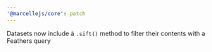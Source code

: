 ```yaml
---
'@marcellejs/core': patch
---
```


Datasets now include à `.sift()` method to filter their contents with a Feathers query
